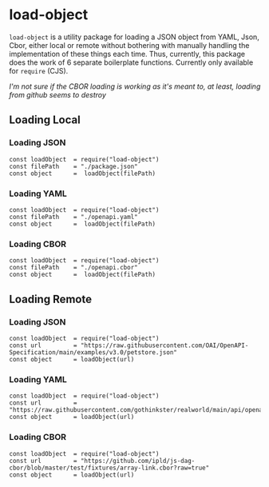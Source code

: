 # load-object

`load-object` is a utility package for loading a JSON object from YAML, Json, Cbor, either local or remote without bothering with manually handling the implementation of these things each time. Thus, currently, this package does the work of 6 separate boilerplate functions. Currently only available for `require` (CJS).

*I'm not sure if the CBOR loading is working as it's meant to, at least, loading from github seems to destroy*


## Loading Local

### Loading JSON
```node
const loadObject  = require("load-object")
const filePath    = "./package.json"
const object      =  loadObject(filePath)
```

### Loading YAML
```node
const loadObject  = require("load-object")
const filePath    = "./openapi.yaml"
const object      =  loadObject(filePath)
```

### Loading CBOR
```node
const loadObject  = require("load-object")
const filePath    = "./openapi.cbor"
const object      =  loadObject(filePath)
```

## Loading Remote

### Loading JSON
```node
const loadObject  = require("load-object")
const url         = "https://raw.githubusercontent.com/OAI/OpenAPI-Specification/main/examples/v3.0/petstore.json"
const object      = loadObject(url)
```

### Loading YAML
```node
const loadObject  = require("load-object")
const url         = "https://raw.githubusercontent.com/gothinkster/realworld/main/api/openapi.yml"
const object      = loadObject(url)
```

### Loading CBOR
```node
const loadObject  = require("load-object")
const url         = "https://github.com/ipld/js-dag-cbor/blob/master/test/fixtures/array-link.cbor?raw=true"
const object      = loadObject(url)
```
